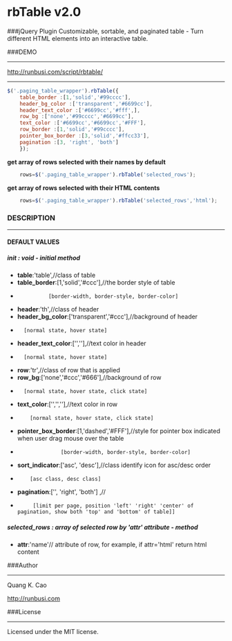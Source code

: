 # rbTable v2.0
###jQuery Plugin
Customizable, sortable, and paginated table - Turn different HTML elements into an interactive table.

###DEMO
***
http://runbusi.com/script/rbtable/
***
```javascript
$('.paging_table_wrapper').rbTable({
    table_border :[1,'solid','#99cccc'],
    header_bg_color :['transparent','#6699cc'],
    header_text_color :['#6699cc','#fff',],
    row_bg :['none','#99cccc','#6699cc'],
    text_color :['#6699cc','#6699cc','#FFF'],
    row_border :[1,'solid','#99cccc'],
    pointer_box_border :[3,'solid','#ffcc33'],
    pagination :[3, 'right', 'both']
    });
 ```    
**get array of rows selected with their names by default**
```javascript
    rows=$('.paging_table_wrapper').rbTable('selected_rows');
```     
**get array of rows selected with their HTML contents**
```javascript
    rows=$('.paging_table_wrapper').rbTable('selected_rows','html');
```

### DESCRIPTION

***
#### DEFAULT VALUES
##### init : void - initial method
* **table**:'table',//class of table             
* **table_border**:[1,'solid','#ccc'],//the border style of table
*               [border-width, border-style, border-color]
* **header**:'th',//class of header			
* **header_bg_color**:['transparent','#ccc'],//background of header					
*		[normal state, hover state]
* **header_text_color**:['',''],//text color in header
*		[normal state, hover state]		
* **row**:'tr',//class of row that is applied				
* **row_bg**:['none','#ccc','#666'],//background of row					
*		[normal state, hover state, click state]
* **text_color**:['','',''],//text color in row
*		  [normal state, hover state, click state]
* **pointer_box_border**:[1,'dashed','#FFF'],//style for pointer box indicated when user drag mouse over the table						
*                   [border-width, border-style, border-color]
* **sort_indicator**:['asc', 'desc'],//class identify icon for asc/desc order
*		  [asc class, desc class]
* **pagination**:['', 'right', 'both'] ,//
*          [limit per page, position 'left' 'right' 'center' of pagination, show both 'top' and 'bottom' of table]]	
	  
##### selected_rows : array of selected row by 'attr' attribute - method
* **attr**:'name'// attribute of row, for example, if attr='html' return html content

###Author

***
Quang K. Cao 

http://runbusi.com

###License

***
Licensed under the MIT license.

